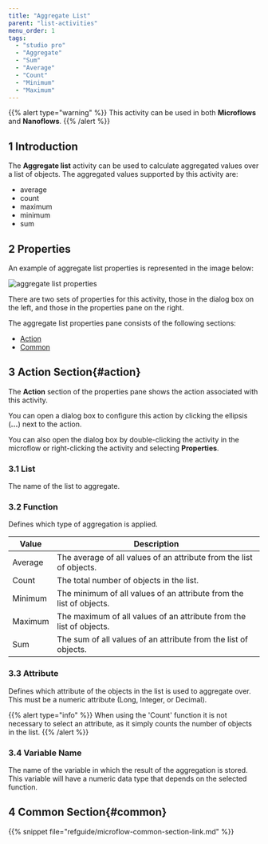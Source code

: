 ```yaml
---
title: "Aggregate List"
parent: "list-activities"
menu_order: 1
tags:
  - "studio pro"
  - "Aggregate"
  - "Sum"
  - "Average"
  - "Count"
  - "Minimum"
  - "Maximum"
---
```


{{% alert type="warning" %}}
This activity can be used in both **Microflows** and **Nanoflows**.
{{% /alert %}}

## 1 Introduction

The **Aggregate list** activity can be used to calculate aggregated values over a list of objects. The aggregated values supported by this activity are:

* average
* count
* maximum
* minimum
* sum

## 2 Properties

An example of aggregate list properties is represented in the image below:

![aggregate list properties](attachments/list-activities/aggregate-list-properties.png)

There are two sets of properties for this activity, those in the dialog box on the left, and those in the properties pane on the right.

The aggregate list properties pane consists of the following sections:

* [Action](#action)
* [Common](#common)

## 3 Action Section{#action}

The **Action** section of the properties pane shows the action associated with this activity.

You can open a dialog box to configure this action by clicking the ellipsis (**…**) next to the action.

You can also open the dialog box by double-clicking the activity in the microflow or right-clicking the activity and selecting **Properties**.

### 3.1 List

The name of the list to aggregate.

### 3.2 Function

Defines which type of aggregation is applied.

| Value   | Description                                                         |
| ------- | ------------------------------------------------------------------- |
| Average | The average of all values of an attribute from the list of objects. |
| Count   | The total number of objects in the list.                            |
| Minimum | The minimum of all values of an attribute from the list of objects. |
| Maximum | The maximum of all values of an attribute from the list of objects. |
| Sum     | The sum of all values of an attribute from the list of objects.     |

### 3.3 Attribute

Defines which attribute of the objects in the list is used to aggregate over. This must be a numeric attribute (Long, Integer, or Decimal).

{{% alert type="info" %}}
When using the 'Count' function it is not necessary to select an attribute, as it simply counts the number of objects in the list.
{{% /alert %}}

### 3.4 Variable Name

The name of the variable in which the result of the aggregation is stored. This variable will have a numeric data type that depends on the selected function.

## 4 Common Section{#common}

{{% snippet file="refguide/microflow-common-section-link.md" %}}
